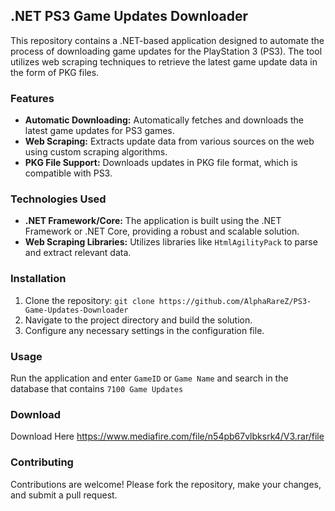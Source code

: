 ## .NET PS3 Game Updates Downloader

This repository contains a .NET-based application designed to automate the process of downloading game updates for the PlayStation 3 (PS3). The tool utilizes web scraping techniques to retrieve the latest game update data in the form of PKG files.

### Features

- **Automatic Downloading:** Automatically fetches and downloads the latest game updates for PS3 games.
- **Web Scraping:** Extracts update data from various sources on the web using custom scraping algorithms.
- **PKG File Support:** Downloads updates in PKG file format, which is compatible with PS3.

### Technologies Used

- **.NET Framework/Core:** The application is built using the .NET Framework or .NET Core, providing a robust and scalable solution.
- **Web Scraping Libraries:** Utilizes libraries like `HtmlAgilityPack` to parse and extract relevant data.

### Installation

1. Clone the repository: `git clone https://github.com/AlphaRareZ/PS3-Game-Updates-Downloader`
2. Navigate to the project directory and build the solution.
3. Configure any necessary settings in the configuration file.

### Usage

Run the application and enter `GameID` or `Game Name` and search in the database that contains `7100 Game Updates`

### Download

Download Here https://www.mediafire.com/file/n54pb67vlbksrk4/V3.rar/file

### Contributing

Contributions are welcome! Please fork the repository, make your changes, and submit a pull request.
